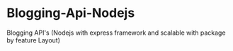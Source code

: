# Blogging-Api-Nodejs
Blogging API's (Nodejs with express framework and scalable with package by feature Layout)
